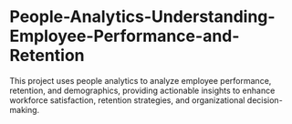 # People-Analytics-Understanding-Employee-Performance-and-Retention
This project uses people analytics to analyze employee performance, retention, and demographics, providing actionable insights to enhance workforce satisfaction, retention strategies, and organizational decision-making.
